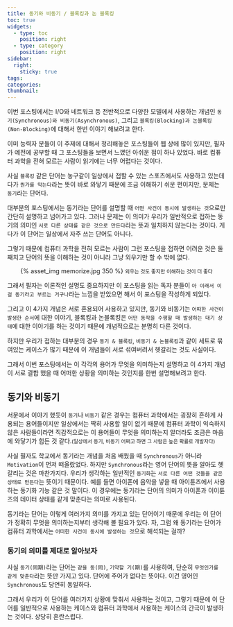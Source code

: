 ```yaml
---
title: 동기와 비동기 / 블록킹과 논 블록킹
toc: true
widgets:
  - type: toc
    position: right
  - type: category
    position: right
sidebar:
  right:
    sticky: true
tags:
categories:
thumbnail:
---
```


이번 포스팅에서는 I/O와 네트워크 등 전반적으로 다양한 모델에서 사용하는 개념인 `동기(Synchronous)와 비동기(Asynchronous)`, 그리고 `블록킹(Blocking)과 논블록킹(Non-Blocking)`에 대해서 한번 이야기 해보려고 한다.

<!-- more -->

이미 능력자 분들이 이 주제에 대해서 정리해놓은 포스팅들이 웹 상에 많이 있지만, 필자가 예전에 공부할 때 그 포스팅들을 보면서 느꼈던 아쉬운 점이 하나 있었다. 바로 컴퓨터 과학을 전혀 모르는 사람이 읽기에는 너무 어렵다는 것이다.

사실 `블록킹` 같은 단어는 농구같이 일상에서 접할 수 있는 스포츠에서도 사용하고 있는데다가 `뭔가를 막는다`라는 뜻이 바로 와닿기 때문에 조금 이해하기 쉬운 편이지만, 문제는 `동기`라는 단어다.

대부분의 포스팅에서는 동기라는 단어를 설명할 때 `어떤 사건이 동시에 발생하는 것`으로만 간단히 설명하고 넘어가고 있다. 그러나 문제는 이 의미가 우리가 일반적으로 접하는 동기의 의미인 `서로 다른 상태를 같은 것으로 만든다`라는 뜻과 일치하지 않는다는 것이다. 게다가 이 단어는 일상에서 자주 쓰는 단어도 아니다.

그렇기 때문에 컴퓨터 과학을 전혀 모르는 사람이 그런 포스팅을 접하면 어려운 것은 둘째치고 단어의 뜻을 이해하는 것이 아니라 그냥 외우기만 할 수 밖에 없다.

<center>
  {% asset_img memorize.jpg 350 %}
  <small>외우는 것도 좋지만 이해하는 것이 더 좋다</small>
  <br>
</center>

그래서 필자는 이론적인 설명도 중요하지만 이 포스팅을 읽는 독자 분들이 `아 이래서 이걸 동기라고 부르는 거구나`라는 느낌을 받았으면 해서 이 포스팅을 작성하게 되었다.

그리고 이 4가지 개념은 서로 혼용되어 사용하고 있지만, 동기와 비동기는 `어떠한 사건이 발생한 순서`에 대한 이야기, 블록킹과 논블록킹은 `어떤 동작을 수행할 때 발생하는 대기 상태`에 대한 이야기를 하는 것이기 때문에 개념적으로는 분명히 다른 것이다.

하지만 우리가 접하는 대부분의 경우 `동기 & 블록킹`, `비동기 & 논블록킹`과 같이 세트로 묶여있는 케이스가 많기 때문에 이 개념들이 서로 섞여버려서 헷갈리는 것도 사실이다.

그래서 이번 포스팅에서는 이 각각의 용어가 무엇을 의미하는지 설명하고 이 4가지 개념이 서로 결합 했을 때 어떠한 상황을 의미하는 것인지를 한번 설명해보려고 한다.

## 동기와 비동기
서문에서 이야기 했듯이 `동기`나 `비동기` 같은 경우는 컴퓨터 과학에서는 굉장히 흔하게 사용되는 용어들이지만 일상에서는 딱히 사용할 일이 없기 때문에 컴퓨터 과학이 익숙하지 않은 사람들이라면 직감적으로는 이 용어들이 무엇을 의미하는지 알더라도 조금은 마음에 와닿기가 힘든 것 같다.<small>(일상에서 동기, 비동기 어쩌고 하면 그 사람은 높은 확률로 개발자다)</small>

사실 필자도 학교에서 동기라는 개념을 처음 배웠을 때 `Synchronous`가 아니라 `Motivation`이 먼저 떠올랐었다. 하지만 `Synchronous`라는 영어 단어의 뜻을 알아도 헷갈리는 것은 마찬가지다. 우리가 생각하는 일반적인 `동기화`는 `서로 다른 어떤 것들을 같은 상태로 만든다`는 뜻이기 때문이다. 예를 들면 아이폰에 음악을 넣을 때 아이튠즈에서 사용하는 동기화 기능 같은 것 말이다. 이 경우에는 동기라는 단어의 의미가 아이폰과 이이튠즈의 데이터 상태를 같게 맞춘다는 의미로 사용된다.

동기라는 단어는 이렇게 여러가지 의미를 가지고 있는 단어이기 때문에 우리는 이 단어가 정확히 무엇을 의미하는지부터 생각해 볼 필요가 있다. 자, 그럼 왜 동기라는 단어가 컴퓨터 과학에서는 `어떠한 사건이 동시에 발생하는 것`으로 해석되는 걸까?

### 동기의 의미를 제대로 알아보자
사실 `동기(同期)`라는 단어는 `같을 동(同)`, `기약할 기(期)`를 사용하여, 단순히 `무엇인가를 같게 맞춘다`라는 뜻만 가지고 있다. 단어에 주어가 없다는 뜻이다. 이건 영어인 `Synchronous`도 당연히 동일하다.

그래서 우리가 이 단어를 여러가지 상황에 맞춰서 사용하는 것이고, 그렇기 때문에 이 단어를 일반적으로 사용하는 케이스와 컴퓨터 과학에서 사용하는 케이스의 간극이 발생하는 것이다. 상당히 혼란스럽다.







